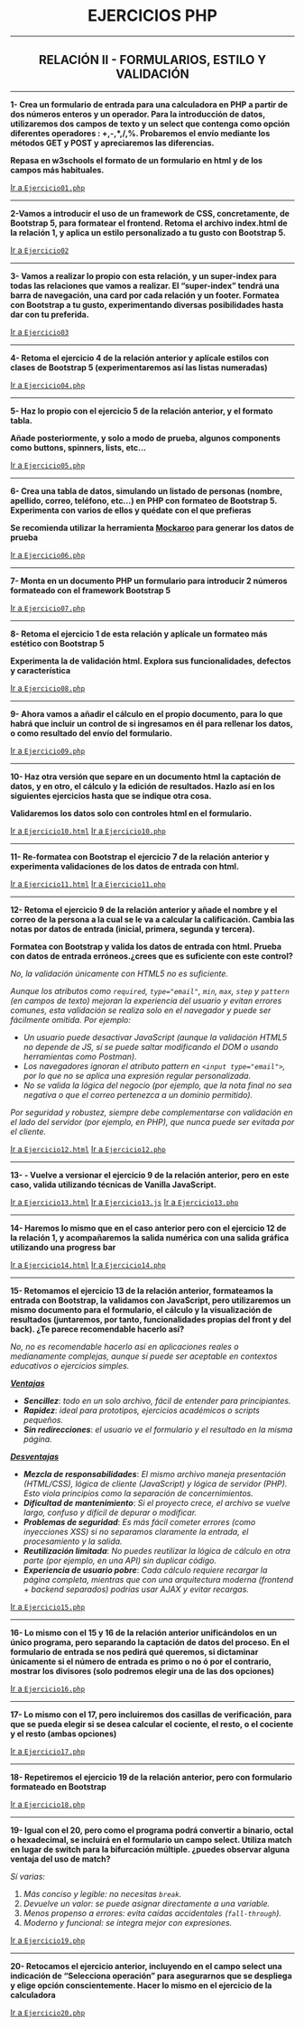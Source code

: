 <center>

# EJERCICIOS PHP
</center>

-----

<center> 

## RELACIÓN II - FORMULARIOS, ESTILO Y VALIDACIÓN
</center>

-----

**1- Crea un formulario de entrada para una calculadora en PHP a partir de dos números enteros y un operador. Para la introducción de datos, utilizaremos dos campos de texto y un select que contenga como opción diferentes operadores : +,-,*,/,%. Probaremos el envío mediante los métodos GET y POST y apreciaremos las diferencias.**

**Repasa en w3schools el formato de un formulario en html y de los campos más habituales.**

[Ir a `Ejercicio01.php`](https://github.com/jpossua/DWES/blob/main/relacion2/Ejercicio01.php)

-----

**2-Vamos a introducir el uso de un framework de CSS, concretamente, de Bootstrap 5, para formatear el frontend. Retoma el archivo index.html de la relación 1, y aplica un estilo personalizado a tu gusto con Bootstrap 5.**

[Ir a `Ejercicio02`](https://github.com/jpossua/DWES/blob/main/relacion1/index.html)

-----

**3-  Vamos a realizar lo propio con esta relación, y un super-index para todas las relaciones que vamos a realizar. El “super-index” tendrá una barra de navegación, una card por cada relación y un footer. Formatea con Bootstrap a tu gusto, experimentando diversas posibilidades hasta dar con tu preferida.**

[Ir a `Ejercicio03`](https://github.com/jpossua/DWES/blob/main/index.html)

-----

**4- Retoma el ejercicio 4 de la relación anterior y aplícale estilos con clases de Bootstrap 5 (experimentaremos así las listas numeradas)**

[Ir a `Ejercicio04.php`](https://github.com/jpossua/DWES/blob/main/relacion2/Ejercicio04.php)

-----

 **5- Haz lo propio con el ejercicio 5 de la relación anterior, y el formato tabla.**

**Añade posteriormente, y solo a modo de prueba, algunos components como buttons, spinners, lists, etc...**

[Ir a `Ejercicio05.php`](https://github.com/jpossua/DWES/blob/main/relacion2/Ejercicio05.php)

-----

 **6- Crea una tabla de datos, simulando un listado de personas (nombre, apellido, correo, teléfono, etc…) en PHP con formateo de Bootstrap 5. Experimenta con varios de ellos y quédate con el que prefieras**

**Se recomienda utilizar la herramienta [Mockaroo](https://www.mockaroo.com/) para generar los datos de prueba**

[Ir a `Ejercicio06.php`](https://github.com/jpossua/DWES/blob/main/relacion2/Ejercicio06.php)

-----

**7- Monta en un documento PHP un formulario para introducir 2 números formateado con el framework Bootstrap 5**

[Ir a `Ejercicio07.php`](https://github.com/jpossua/DWES/blob/main/relacion2/Ejercicio07.php)

-----

**8- Retoma el ejercicio 1 de esta relación y aplícale un formateo más estético con Bootstrap 5**

**Experimenta la de validación html. Explora sus funcionalidades, defectos y característica**

[Ir a `Ejercicio08.php`](https://github.com/jpossua/DWES/blob/main/relacion2/Ejercicio08.php)

-----

 **9- Ahora vamos a añadir el cálculo en el propio documento, para lo que habrá que incluir un control de si ingresamos en él para rellenar los datos, o como resultado del envío del formulario.**

[Ir a `Ejercicio09.php`](https://github.com/jpossua/DWES/blob/main/relacion2/Ejercicio09.php)

-----

**10- Haz otra versión que separe en un documento html la captación de datos, y en otro, el cálculo y la edición de resultados. Hazlo así en los siguientes ejercicios hasta que se indique otra cosa.**

**Validaremos los datos solo con controles html en el formulario.**

[Ir a `Ejercicio10.html`](https://github.com/jpossua/DWES/blob/main/relacion2/Ejercicio10.html)
[Ir a `Ejercicio10.php`](https://github.com/jpossua/DWES/blob/main/relacion2/Ejercicio10.php)

-----

**11- Re-formatea con Bootstrap el ejercicio 7 de la relación anterior y experimenta validaciones de los datos de entrada con html.**

[Ir a `Ejercicio11.html`](https://github.com/jpossua/DWES/blob/main/relacion2/Ejercicio11.html)
[Ir a `Ejercicio11.php`](https://github.com/jpossua/DWES/blob/main/relacion2/Ejercicio11.php)

-----

**12-  Retoma el ejercicio 9 de la relación anterior y añade el nombre y el correo de la persona a la cual se le va a calcular la calificación. Cambia las notas por datos de entrada (inicial, primera, segunda y tercera).**

**Formatea con Bootstrap y valida los datos de entrada con html. Prueba con datos de entrada erróneos.¿crees que es suficiente con este control?**

*No, la validación únicamente con HTML5 no es suficiente.*

*Aunque los atributos como `required`, `type="email"`, `min`, `max`, `step` y `pattern` (en campos de texto) mejoran la experiencia del usuario y evitan errores comunes, esta validación se realiza solo en el navegador y puede ser fácilmente omitida. Por ejemplo:*

- *Un usuario puede desactivar JavaScript (aunque la validación HTML5 no depende de JS, sí se puede saltar modificando el DOM o usando herramientas como Postman).*
- *Los navegadores ignoran el atributo pattern en `<input type="email">`, por lo que no se aplica una expresión regular personalizada.*
- *No se valida la lógica del negocio (por ejemplo, que la nota final no sea negativa o que el correo pertenezca a un dominio permitido).*

*Por seguridad y robustez, siempre debe complementarse con validación en el lado del servidor (por ejemplo, en PHP), que nunca puede ser evitada por el cliente.*

[Ir a `Ejercicio12.html`](https://github.com/jpossua/DWES/blob/main/relacion2/Ejercicio12.html)
[Ir a `Ejercicio12.php`](https://github.com/jpossua/DWES/blob/main/relacion2/Ejercicio12.php)

-----

**13- - Vuelve a versionar el ejercicio 9 de la relación anterior, pero en este caso, valida utilizando técnicas de Vanilla JavaScript.**

[Ir a `Ejercicio13.html`](https://github.com/jpossua/DWES/blob/main/relacion2/Ejercicio13.html)
[Ir a `Ejercicio13.js`](https://github.com/jpossua/DWES/blob/main/relacion2/Ejercicio13.js)
[Ir a `Ejercicio13.php`](https://github.com/jpossua/DWES/blob/main/relacion2/Ejercicio13.php)

-----

**14- Haremos lo mismo que en el caso anterior pero con el ejercicio 12 de la relación 1, y acompañaremos la salida numérica con una salida gráfica utilizando una progress bar**

[Ir a `Ejercicio14.html`](https://github.com/jpossua/DWES/blob/main/relacion2/Ejercicio14.html)
[Ir a `Ejercicio14.php`](https://github.com/jpossua/DWES/blob/main/relacion2/Ejercicio14.php)

-----

**15- Retomamos el ejercicio 13 de la relación anterior, formateamos la entrada con Bootstrap, la validamos con JavaScript, pero utilizaremos un mismo documento para el formulario, el cálculo y la visualización de resultados (juntaremos, por tanto, funcionalidades propias del front y del back). ¿Te parece recomendable hacerlo así?**

*No, no es recomendable hacerlo así en aplicaciones reales o medianamente complejas, aunque sí puede ser aceptable en contextos educativos o ejercicios simples.*

***<u>Ventajas</u>***
- ***Sencillez***: *todo en un solo archivo, fácil de entender para principiantes.*
- ***Rapidez***: *ideal para prototipos, ejercicios académicos o scripts pequeños.*
- ***Sin redirecciones***: *el usuario ve el formulario y el resultado en la misma página.*

***<u>Desventajas</u>***
- ***Mezcla de responsabilidades***: *El mismo archivo maneja presentación (HTML/CSS), lógica de cliente (JavaScript) y lógica de servidor (PHP). Esto viola principios como la separación de concernimientos.*
- ***Dificultad de mantenimiento***: *Si el proyecto crece, el archivo se vuelve largo, confuso y difícil de depurar o modificar.*
- ***Problemas de seguridad***: *Es más fácil cometer errores (como inyecciones XSS) si no separamos claramente la entrada, el procesamiento y la salida.*
- ***Reutilización limitada***: *No puedes reutilizar la lógica de cálculo en otra parte (por ejemplo, en una API) sin duplicar código.*
- ***Experiencia de usuario pobre***: *Cada cálculo requiere recargar la página completa, mientras que con una arquitectura moderna (frontend + backend separados) podrías usar AJAX y evitar recargas.*

[Ir a `Ejercicio15.php`](https://github.com/jpossua/DWES/blob/main/relacion2/Ejercicio15.php)

-----

**16- Lo mismo con el 15 y 16 de la relación anterior unificándolos en un único programa, pero separando la captación de datos del proceso. En el formulario de entrada se nos pedirá qué queremos, si dictaminar únicamente si el número de entrada es primo o no ó por el contrario, mostrar los divisores (solo podremos elegir una de las dos opciones)**

[Ir a `Ejercicio16.php`](https://github.com/jpossua/DWES/blob/main/relacion2/Ejercicio16.php)

-----

**17- Lo mismo con el 17, pero incluiremos dos casillas de verificación, para que se pueda elegir si se desea calcular el cociente, el resto, o el cociente y el resto (ambas opciones)**

[Ir a `Ejercicio17.php`](https://github.com/jpossua/DWES/blob/main/relacion2/Ejercicio17.php)

-----

 **18- Repetiremos el ejercicio 19 de la relación anterior, pero con formulario formateado en Bootstrap**


[Ir a `Ejercicio18.php`](https://github.com/jpossua/DWES/blob/main/relacion2/Ejercicio18.php)

-----

**19- Igual con el 20, pero como el programa podrá convertir a binario, octal o hexadecimal, se incluirá en el formulario un campo select. Utiliza match en lugar de switch para la bifurcación múltiple. ¿puedes observar alguna ventaja del uso de match?**

*Sí varias:*
1. *Más conciso y legible: no necesitas `break`.*
2. *Devuelve un valor: se puede asignar directamente a una variable.* 
3. *Menos propenso a errores: evita caídas accidentales (`fall-through`).*
4. *Moderno y funcional: se integra mejor con expresiones.*

[Ir a `Ejercicio19.php`](https://github.com/jpossua/DWES/blob/main/relacion2/Ejercicio19.php)

-----

**20- Retocamos el ejercicio anterior, incluyendo en el campo select una indicación de “Selecciona operación” para asegurarnos que se despliega y elige opción conscientemente. Hacer lo mismo en el ejercicio de la calculadora**

[Ir a `Ejercicio20.php`](https://github.com/jpossua/DWES/blob/main/relacion2/Ejercicio20.php)
